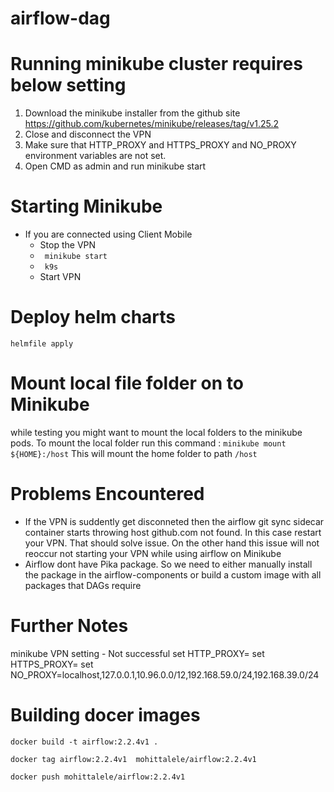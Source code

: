 # airflow-dag

# Running minikube cluster requires below setting 

1) Download the minikube installer from the github site https://github.com/kubernetes/minikube/releases/tag/v1.25.2
2) Close and disconnect the VPN 
3) Make sure that HTTP_PROXY and HTTPS_PROXY and NO_PROXY environment variables are not set.
4) Open CMD as admin and run minikube start 

# Starting Minikube 
- If you are connected using Client Mobile 
  - Stop the VPN
  - ``` minikube start``` 
  - ``` k9s``` 
  - Start VPN 
  
# Deploy helm charts
``` helmfile apply ``` 



# Mount local file folder on to Minikube 
while testing you might want to mount the local folders to the minikube pods. To mount the local folder run this command :
``` minikube mount ${HOME}:/host ``` This will mount the home folder to path ```/host ```
# Problems Encountered
- If the VPN is suddently get disconneted then the airflow git sync sidecar container starts throwing host github.com not found. In this case restart your VPN. That should solve issue. On the other hand this issue will not reoccur not starting your VPN while using airflow on Minikube
- Airflow dont have Pika package. So we need to either manually install the package in the airflow-components or build a custom image with all packages that DAGs require




# Further Notes 


minikube VPN setting - Not successful 
set HTTP_PROXY=<proxy URL>
set HTTPS_PROXY=<proxy URL>
set NO_PROXY=localhost,127.0.0.1,10.96.0.0/12,192.168.59.0/24,192.168.39.0/24

# Building docer images 

```docker build -t airflow:2.2.4v1 . ``` 

``` docker tag airflow:2.2.4v1  mohittalele/airflow:2.2.4v1 ```

``` docker push mohittalele/airflow:2.2.4v1  ```

